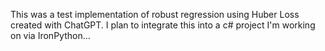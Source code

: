 This was a test implementation of robust regression using Huber Loss created with ChatGPT. I plan to integrate this into a c# project I'm working on via IronPython...
